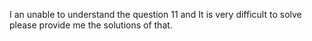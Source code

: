 I an unable to understand the question 11 and It is very difficult to solve please provide me the solutions of that.
